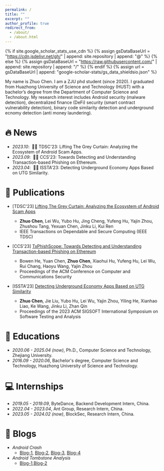 ```yaml
---
permalink: /
title: ""
excerpt: ""
author_profile: true
redirect_from: 
  - /about/
  - /about.html
---
```


{% if site.google_scholar_stats_use_cdn %}
{% assign gsDataBaseUrl = "https://cdn.jsdelivr.net/gh/" | append: site.repository | append: "@" %}
{% else %}
{% assign gsDataBaseUrl = "https://raw.githubusercontent.com/" | append: site.repository | append: "/" %}
{% endif %}
{% assign url = gsDataBaseUrl | append: "google-scholar-stats/gs_data_shieldsio.json" %}

<span class='anchor' id='about-me'></span>

My name is Zhuo Chen. I am a ZJU phd student (since 2020). I graduated from Huazhong University of Science and Technology (HUST) with a bachelor’s degree from the Department of Computer Science and Technology. My research interest includes Android security (malware detection), decentralized finance (DeFi) security (smart contract vulnerability detection), binary code similarity detection and underground ecnomy detection (anti money laundering).



# 🔥 News
- *2023.10*: &nbsp;🎉🎉 TDSC'23: Lifting The Grey Curtain: Analyzing the Ecosystem of Android Scam Apps.
- *2023.09*: &nbsp;🎉🎉 CCS'23: Towards Detecting and Understanding   Transaction-based Phishing on Ethereum.
- *2023.04*: &nbsp;🎉🎉 ISSTA'23: Detecting Underground Economy Apps Based on UTG Similarity.

# 📝 Publications 

- [TDSC'23] [Lifting The Grey Curtain: Analyzing the Ecosystem of Android Scam Apps](https://www.computer.org/csdl/journal/tq/5555/01/10304303/1RIVkkCo9dm)
  - **Zhuo Chen**, Lei Wu, Yubo Hu, Jing Cheng, Yufeng Hu, Yajin Zhou, Zhushou Tang, Yexuan Chen, Jinku Li, Kui Ren
  - IEEE Transactions on Dependable and Secure Computing (IEEE TDSC)

- [CCS'23] [TxPhishScope: Towards Detecting and Understanding Transaction-based Phishing on Ethereum](https://yajin.org/papers/ccs23_phishing.pdf)
  - Bowen He, Yuan Chen, **Zhuo Chen**, Xiaohui Hu, Yufeng Hu, Lei Wu, Rui Chang, Haoyu Wang, Yajin Zhou
  - Proceedings of the ACM Conference on Computer and Communications Security

- [ISSTA'23] [Detecting Underground Economy Apps Based on UTG Similarity](https://yajin.org/papers/issta23_DeUEDroid.pdf) 
  - **Zhuo Chen**, Jie Liu, Yubo Hu, Lei Wu, Yajin Zhou, Yiling He, Xianhao Liao, Ke Wang, Jinku Li, Zhan Qin 
  - Proceedings of the 2023 ACM SIGSOFT International Symposium on Software Testing and Analysis

# 📖 Educations
- *2020.06 - 2025.04 (now)*, Ph.D., Computer Science and Technology, Zhejiang University.
- *2016.09 - 2020.06*, Bachelor's degree, Computer Science and Technology, Huazhong University of Science and Technology.


# 💻 Internships
- *2019.05 - 2019.09*, ByteDance, Backend Development Intern, China.
- *2022.04 - 2023.04*, Ant Group, Research Intern, China.
- *2023.05 - 2024.02 (now)*, BlockSec, Research Intern, China.

# 📝 Blogs
- *Android Crash*
  - [Blog-1](https://zhuanlan.zhihu.com/p/262171214), [Blog-2](https://zhuanlan.zhihu.com/p/262509068), [Blog-3](https://zhuanlan.zhihu.com/p/264378448), [Blog-4](https://zhuanlan.zhihu.com/p/265519725)
- *Android Tombstone Analysis*
  - [Blog-1](https://zhuanlan.zhihu.com/p/196438927),[Blog-2](https://zhuanlan.zhihu.com/p/262509068)